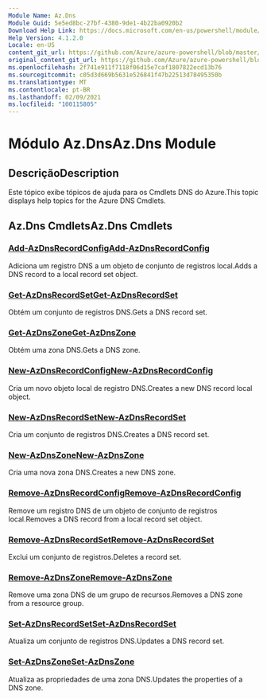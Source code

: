 ```yaml
---
Module Name: Az.Dns
Module Guid: 5e5ed8bc-27bf-4380-9de1-4b22ba0920b2
Download Help Link: https://docs.microsoft.com/en-us/powershell/module/az.dns
Help Version: 4.1.2.0
Locale: en-US
content_git_url: https://github.com/Azure/azure-powershell/blob/master/src/Dns/Dns/help/Az.DNS.md
original_content_git_url: https://github.com/Azure/azure-powershell/blob/master/src/Dns/Dns/help/Az.DNS.md
ms.openlocfilehash: 2f741e911f7118f06d15e7caf1807822ecd13b76
ms.sourcegitcommit: c05d3d669b5631e526841f47b22513d78495350b
ms.translationtype: MT
ms.contentlocale: pt-BR
ms.lasthandoff: 02/09/2021
ms.locfileid: "100115805"
---
```

# <span data-ttu-id="2e597-101">Módulo Az.Dns</span><span class="sxs-lookup"><span data-stu-id="2e597-101">Az.Dns Module</span></span>
## <span data-ttu-id="2e597-102">Descrição</span><span class="sxs-lookup"><span data-stu-id="2e597-102">Description</span></span>
<span data-ttu-id="2e597-103">Este tópico exibe tópicos de ajuda para os Cmdlets DNS do Azure.</span><span class="sxs-lookup"><span data-stu-id="2e597-103">This topic displays help topics for the Azure DNS Cmdlets.</span></span>

## <span data-ttu-id="2e597-104">Az.Dns Cmdlets</span><span class="sxs-lookup"><span data-stu-id="2e597-104">Az.Dns Cmdlets</span></span>
### [<span data-ttu-id="2e597-105">Add-AzDnsRecordConfig</span><span class="sxs-lookup"><span data-stu-id="2e597-105">Add-AzDnsRecordConfig</span></span>](Add-AzDnsRecordConfig.md)
<span data-ttu-id="2e597-106">Adiciona um registro DNS a um objeto de conjunto de registros local.</span><span class="sxs-lookup"><span data-stu-id="2e597-106">Adds a DNS record to a local record set object.</span></span>

### [<span data-ttu-id="2e597-107">Get-AzDnsRecordSet</span><span class="sxs-lookup"><span data-stu-id="2e597-107">Get-AzDnsRecordSet</span></span>](Get-AzDnsRecordSet.md)
<span data-ttu-id="2e597-108">Obtém um conjunto de registros DNS.</span><span class="sxs-lookup"><span data-stu-id="2e597-108">Gets a DNS record set.</span></span>

### [<span data-ttu-id="2e597-109">Get-AzDnsZone</span><span class="sxs-lookup"><span data-stu-id="2e597-109">Get-AzDnsZone</span></span>](Get-AzDnsZone.md)
<span data-ttu-id="2e597-110">Obtém uma zona DNS.</span><span class="sxs-lookup"><span data-stu-id="2e597-110">Gets a DNS zone.</span></span>

### [<span data-ttu-id="2e597-111">New-AzDnsRecordConfig</span><span class="sxs-lookup"><span data-stu-id="2e597-111">New-AzDnsRecordConfig</span></span>](New-AzDnsRecordConfig.md)
<span data-ttu-id="2e597-112">Cria um novo objeto local de registro DNS.</span><span class="sxs-lookup"><span data-stu-id="2e597-112">Creates a new DNS record local object.</span></span>

### [<span data-ttu-id="2e597-113">New-AzDnsRecordSet</span><span class="sxs-lookup"><span data-stu-id="2e597-113">New-AzDnsRecordSet</span></span>](New-AzDnsRecordSet.md)
<span data-ttu-id="2e597-114">Cria um conjunto de registros DNS.</span><span class="sxs-lookup"><span data-stu-id="2e597-114">Creates a DNS record set.</span></span>

### [<span data-ttu-id="2e597-115">New-AzDnsZone</span><span class="sxs-lookup"><span data-stu-id="2e597-115">New-AzDnsZone</span></span>](New-AzDnsZone.md)
<span data-ttu-id="2e597-116">Cria uma nova zona DNS.</span><span class="sxs-lookup"><span data-stu-id="2e597-116">Creates a new DNS zone.</span></span>

### [<span data-ttu-id="2e597-117">Remove-AzDnsRecordConfig</span><span class="sxs-lookup"><span data-stu-id="2e597-117">Remove-AzDnsRecordConfig</span></span>](Remove-AzDnsRecordConfig.md)
<span data-ttu-id="2e597-118">Remove um registro DNS de um objeto de conjunto de registros local.</span><span class="sxs-lookup"><span data-stu-id="2e597-118">Removes a DNS record from a local record set object.</span></span>

### [<span data-ttu-id="2e597-119">Remove-AzDnsRecordSet</span><span class="sxs-lookup"><span data-stu-id="2e597-119">Remove-AzDnsRecordSet</span></span>](Remove-AzDnsRecordSet.md)
<span data-ttu-id="2e597-120">Exclui um conjunto de registros.</span><span class="sxs-lookup"><span data-stu-id="2e597-120">Deletes a record set.</span></span>

### [<span data-ttu-id="2e597-121">Remove-AzDnsZone</span><span class="sxs-lookup"><span data-stu-id="2e597-121">Remove-AzDnsZone</span></span>](Remove-AzDnsZone.md)
<span data-ttu-id="2e597-122">Remove uma zona DNS de um grupo de recursos.</span><span class="sxs-lookup"><span data-stu-id="2e597-122">Removes a DNS zone from a resource group.</span></span>

### [<span data-ttu-id="2e597-123">Set-AzDnsRecordSet</span><span class="sxs-lookup"><span data-stu-id="2e597-123">Set-AzDnsRecordSet</span></span>](Set-AzDnsRecordSet.md)
<span data-ttu-id="2e597-124">Atualiza um conjunto de registros DNS.</span><span class="sxs-lookup"><span data-stu-id="2e597-124">Updates a DNS record set.</span></span>

### [<span data-ttu-id="2e597-125">Set-AzDnsZone</span><span class="sxs-lookup"><span data-stu-id="2e597-125">Set-AzDnsZone</span></span>](Set-AzDnsZone.md)
<span data-ttu-id="2e597-126">Atualiza as propriedades de uma zona DNS.</span><span class="sxs-lookup"><span data-stu-id="2e597-126">Updates the properties of a DNS zone.</span></span>

